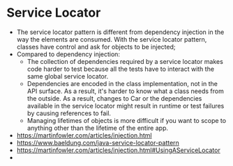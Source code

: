 # Service Locator

- The service locator pattern is different from dependency injection in the way the elements are consumed. With the service locator pattern, classes have control and ask for objects to be injected;
- Compared to dependency injection:
  - The collection of dependencies required by a service locator makes code harder to test because all the tests have to interact with the same global service locator.
  - Dependencies are encoded in the class implementation, not in the API surface. As a result, it's harder to know what a class needs from the outside. As a result, changes to Car or the dependencies available in the service locator might result in runtime or test failures by causing references to fail.
  - Managing lifetimes of objects is more difficult if you want to scope to anything other than the lifetime of the entire app.
- https://martinfowler.com/articles/injection.html
- https://www.baeldung.com/java-service-locator-pattern
- https://martinfowler.com/articles/injection.html#UsingAServiceLocator
-
